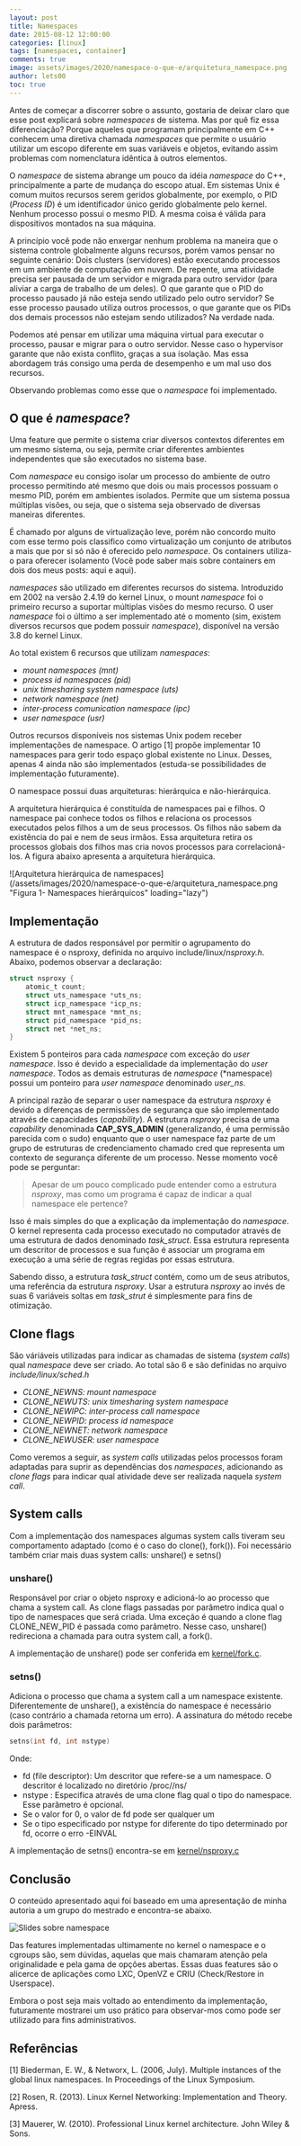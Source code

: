 ```yaml
---
layout: post
title: Namespaces
date: 2015-08-12 12:00:00
categories: [linux]
tags: [namespaces, container]
comments: true
image: assets/images/2020/namespace-o-que-e/arquitetura_namespace.png
author: lets00
toc: true
---
```


Antes de começar a discorrer sobre o assunto, gostaria de deixar claro que esse post explicará sobre _namespaces_ de sistema. Mas por quê fiz essa diferenciação? Porque aqueles que programam principalmente em C++ conhecem uma diretiva chamada _namespaces_ que permite o usuário utilizar um escopo diferente em suas variáveis e objetos, evitando assim problemas com nomenclatura idêntica à outros elementos.

O _namespace_ de sistema abrange um pouco da idéia _namespace_ do C++, principalmente a parte de mudança do escopo atual. Em sistemas Unix é comum muitos recursos serem geridos globalmente, por exemplo, o PID (_Process ID_)  é um identificador único gerido globalmente pelo kernel. Nenhum processo possui o mesmo PID. A mesma coisa é válida para dispositivos montados na sua máquina.

A princípio você pode não enxergar nenhum problema na maneira que o sistema controle globalmente alguns recursos, porém vamos pensar no seguinte cenário: Dois clusters (servidores) estão executando processos em um ambiente de computação em nuvem. De repente, uma atividade precisa ser pausada de um servidor e migrada para outro servidor (para aliviar a carga de trabalho de um deles). O que garante que o PID do processo  pausado já não esteja sendo utilizado pelo outro servidor? Se esse processo pausado utiliza outros processos, o que garante que os PIDs dos demais processos não estejam sendo utilizados? Na verdade nada.

Podemos até pensar em utilizar uma máquina virtual para executar o processo, pausar e migrar para o outro servidor. Nesse caso o hypervisor garante que não exista conflito, graças a sua isolação. Mas essa abordagem trás consigo uma perda de desempenho e um mal uso dos recursos.

Observando problemas como esse que o _namespace_ foi implementado.

## O que é _namespace_?

Uma feature que permite o sistema criar diversos contextos diferentes em um mesmo sistema, ou seja, permite criar diferentes ambientes independentes que são executados no sistema base.

Com _namespace_ eu consigo isolar um processo do ambiente de outro processo permitindo até mesmo que dois ou mais processos possuam o mesmo PID, porém em ambientes isolados. Permite que um sistema possua múltiplas visões, ou seja, que o sistema seja observado de diversas maneiras diferentes.

É chamado por alguns de virtualização leve, porém não concordo muito com esse termo pois classifico como virtualização um conjunto de atributos a mais que por si só não é oferecido pelo _namespace_. Os containers utiliza-o para oferecer isolamento (Você pode saber mais sobre containers em dois dos meus posts: aqui e aqui).

_namespaces_ são utilizado em diferentes recursos do sistema. Introduzido em 2002 na versão 2.4.19 do kernel Linux, o mount _namespace_ foi o primeiro recurso a suportar múltiplas visões do mesmo recurso. O user _namespace_ foi o último a ser implementado até o momento (sim, existem diversos recursos que podem possuir _namespace_), disponível na versão 3.8 do kernel Linux.

Ao total existem 6 recursos que utilizam _namespaces_:

- _mount namespaces (mnt)_
- _process id namespaces (pid)_
- _unix timesharing system namespace (uts)_
- _network namespace (net)_
- _inter-process comunication namespace (ipc)_
- _user namespace (usr)_

Outros recursos disponíveis nos sistemas Unix podem receber implementações de namespace. O artigo [1] propõe implementar 10 namespaces para gerir todo espaço global existente no Linux. Desses, apenas 4 ainda não são implementados (estuda-se possibilidades de implementação futuramente).

O namespace possui duas arquiteturas: hierárquica e não-hierárquica.

A arquitetura hierárquica é constituída de namespaces pai e filhos. O namespace pai conhece todos os filhos e relaciona os processos executados pelos filhos a um de seus processos. Os filhos não sabem da existência do pai e nem de seus irmãos. Essa arquitetura retira os processos globais dos filhos mas cria novos processos para correlacioná-los. A figura abaixo apresenta a arquitetura hierárquica.

![Arquitetura hierárquica de namespaces](/assets/images/2020/namespace-o-que-e/arquitetura_namespace.png "Figura 1- Namespaces hierárquicos" loading="lazy")

## Implementação

A estrutura de dados responsável por permitir o agrupamento do namespace é o nsproxy, definida no arquivo include/linux/_nsproxy.h_. Abaixo, podemos observar a declaração:

```c
struct nsproxy {
    atomic_t count;
    struct uts_namespace *uts_ns;
    struct icp_namespace *icp_ns;
    struct mnt_namespace *mnt_ns;
    struct pid_namespace *pid_ns;
    struct net *net_ns;
}
```

Existem 5 ponteiros para cada _namespace_ com exceção do _user namespace_. Isso é devido a especialidade da implementação do _user namespace_. Todos as demais estruturas de _namespace_ (\*namespace) possui um ponteiro para _user namespace_ denominado *user_ns*. 

A principal razão de separar o user namespace da estrutura _nsproxy_ é devido a diferenças de permissões de segurança que são implementado através de capacidades (_capability_). A estrutura _nsproxy_ precisa de uma _capability_ denominada **CAP_SYS_ADMIN** (generalizando, é uma permissão parecida com o sudo) enquanto que o user namespace faz parte de um grupo de estruturas de credenciamento chamado cred que representa um contexto de segurança diferente de um processo. Nesse momento você pode se perguntar:

> Apesar de um pouco complicado pude entender como a estrutura _nsproxy_, mas como um programa é capaz de indicar a qual namespace ele pertence?

Isso é mais simples do que a explicação da implementação do _namespace_. O kernel representa cada processo executado no computador através de uma estrutura de dados denominado *task_struct*. Essa estrutura representa um descritor de processos e sua função é associar um programa em execução a uma série de regras regidas por essas estrutura.

Sabendo disso, a estrutura *task_struct* contém, como um de seus atributos, uma referência da estrutura _nsproxy_. Usar a estrutura _nsproxy_ ao invés de suas 6 variáveis soltas em *task_strut* é simplesmente para fins de otimização.

## Clone flags

São váriáveis utilizadas para indicar as chamadas de sistema (_system calls_) qual _namespace_ deve ser criado. Ao total são 6 e são definidas no arquivo _include/linux/sched.h_

- *CLONE_NEWNS: mount namespace*
- *CLONE_NEWUTS: unix timesharing system namespace*
- *CLONE_NEWIPC: inter-process call namespace*
- *CLONE_NEWPID: process id namespace*
- *CLONE_NEWNET: network namespace*
- *CLONE_NEWUSER: user namespace*

Como veremos a seguir, as _system calls_ utilizadas pelos processos foram adaptadas para suprir as dependências dos _namespaces_, adicionando as _clone flags_ para indicar qual atividade deve ser realizada naquela _system call_.

## System calls

Com a implementação dos namespaces algumas system calls tiveram seu comportamento adaptado (como é o caso do clone(), fork()). Foi necessário também criar mais duas system calls: unshare() e setns()

### unshare()

Responsável por criar o objeto nsproxy e adicioná-lo ao processo que chama a system call. As clone flags passadas por parâmetro indica qual o tipo de namespaces que será criada. Uma exceção é quando a clone flag CLONE_NEW_PID é passada como parâmetro. Nesse caso, unshare() redireciona a chamada para outra system call, a fork().

A implementação de unshare() pode ser conferida em [kernel/fork.c](http://lxr.free-electrons.com/source/kernel/fork.c).

### setns()

Adiciona o processo que chama a system call a um namespace existente. Diferentemente de unshare(), a existência do namespace é necessário (caso contrário a chamada retorna um erro). A assinatura do método recebe dois parâmetros:

```c
setns(int fd, int nstype)
```

Onde:

- fd (file descriptor): Um descritor que refere-se a um namespace. O descritor é localizado no diretório /proc/<PID>/ns/
- nstype : Especifica através de uma clone flag qual o tipo do namespace. Esse parâmetro é opcional.
 - Se o valor for 0, o valor de fd pode ser qualquer um
 - Se o tipo especificado por nstype for diferente do tipo determinado por fd, ocorre o erro -EINVAL

 A implementação de setns() encontra-se em [kernel/nsproxy.c](http://lxr.free-electrons.com/source/kernel/nsproxy.c)

## Conclusão

O conteúdo apresentado aqui foi baseado em uma apresentação de minha autoria a um grupo do mestrado e encontra-se abaixo.

![Slides sobre namespace](https://image.slidesharecdn.com/namespace-150813004053-lva1-app6892/95/namespace-1-638.jpg?cb=1439426506)

Das features implementadas ultimamente no kernel o namespace e o cgroups são, sem dúvidas, aquelas que mais chamaram atenção pela originalidade e pela gama de opções abertas. Essas duas features são o alicerce de aplicações como LXC, OpenVZ e CRIU (Check/Restore in Userspace).

Embora o post seja mais voltado ao entendimento da implementação, futuramente mostrarei um uso prático para observar-mos como pode ser utilizado para fins administrativos.

## Referências

[1] Biederman, E. W., & Networx, L. (2006, July). Multiple instances of the global linux namespaces. In Proceedings of the Linux Symposium.

[2] Rosen, R. (2013). Linux Kernel Networking: Implementation and Theory. Apress.

[3] Mauerer, W. (2010). Professional Linux kernel architecture. John Wiley & Sons.

